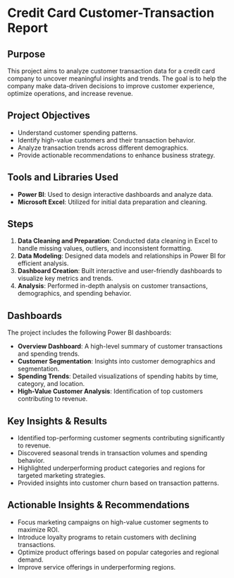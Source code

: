 # Credit Card Customer-Transaction Report

## Purpose
This project aims to analyze customer transaction data for a credit card company to uncover meaningful insights and trends. The goal is to help the company make data-driven decisions to improve customer experience, optimize operations, and increase revenue.

## Project Objectives
- Understand customer spending patterns.
- Identify high-value customers and their transaction behavior.
- Analyze transaction trends across different demographics.
- Provide actionable recommendations to enhance business strategy.

## Tools and Libraries Used
- **Power BI**: Used to design interactive dashboards and analyze data.
- **Microsoft Excel**: Utilized for initial data preparation and cleaning.

## Steps
1. **Data Cleaning and Preparation**: Conducted data cleaning in Excel to handle missing values, outliers, and inconsistent formatting.
2. **Data Modeling**: Designed data models and relationships in Power BI for efficient analysis.
3. **Dashboard Creation**: Built interactive and user-friendly dashboards to visualize key metrics and trends.
4. **Analysis**: Performed in-depth analysis on customer transactions, demographics, and spending behavior.

## Dashboards
The project includes the following Power BI dashboards:
- **Overview Dashboard**: A high-level summary of customer transactions and spending trends.
- **Customer Segmentation**: Insights into customer demographics and segmentation.
- **Spending Trends**: Detailed visualizations of spending habits by time, category, and location.
- **High-Value Customer Analysis**: Identification of top customers contributing to revenue.

## Key Insights & Results
- Identified top-performing customer segments contributing significantly to revenue.
- Discovered seasonal trends in transaction volumes and spending behavior.
- Highlighted underperforming product categories and regions for targeted marketing strategies.
- Provided insights into customer churn based on transaction patterns.

## Actionable Insights & Recommendations
- Focus marketing campaigns on high-value customer segments to maximize ROI.
- Introduce loyalty programs to retain customers with declining transactions.
- Optimize product offerings based on popular categories and regional demand.
- Improve service offerings in underperforming regions.



